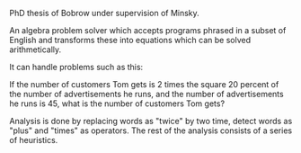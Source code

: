 PhD thesis of Bobrow under supervision of Minsky.

An algebra problem solver which accepts programs phrased in a subset of English and transforms these into equations which can be solved arithmetically.

It can handle problems such as this:

If the number of customers Tom gets is 2 times the square 20 percent of the number of advertisements he runs, and the number of advertisements he runs is 45, what is the number of customers Tom gets?

Analysis is done by replacing words as "twice" by two time, detect words as "plus" and "times" as operators. The rest of the analysis consists of a series of heuristics.

